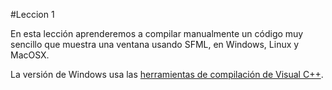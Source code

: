 #Leccion 1

En esta lección aprenderemos a compilar manualmente un código muy sencillo que muestra una ventana usando SFML, en Windows, Linux y MacOSX.

La versión de Windows usa las [herramientas de compilación de Visual C++](http://landinghub.visualstudio.com/visual-cpp-build-tools).
